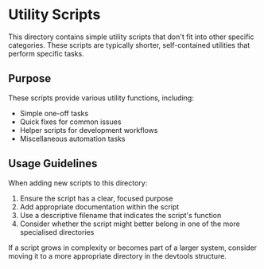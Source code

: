 # Utility Scripts

This directory contains simple utility scripts that don't fit into other specific categories. These scripts are typically shorter, self-contained utilities that perform specific tasks.

## Purpose

These scripts provide various utility functions, including:

- Simple one-off tasks
- Quick fixes for common issues
- Helper scripts for development workflows
- Miscellaneous automation tasks

## Usage Guidelines

When adding new scripts to this directory:

1. Ensure the script has a clear, focused purpose
2. Add appropriate documentation within the script
3. Use a descriptive filename that indicates the script's function
4. Consider whether the script might better belong in one of the more specialised directories

If a script grows in complexity or becomes part of a larger system, consider moving it to a more appropriate directory in the devtools structure.
